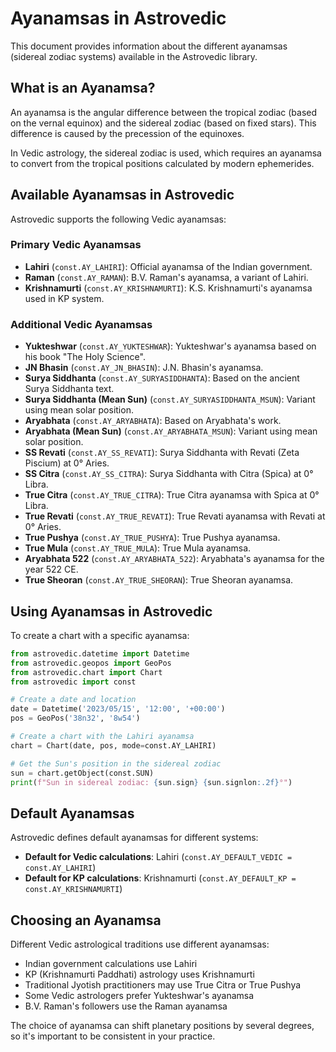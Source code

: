 # Ayanamsas in Astrovedic

This document provides information about the different ayanamsas (sidereal zodiac systems) available in the Astrovedic library.

## What is an Ayanamsa?

An ayanamsa is the angular difference between the tropical zodiac (based on the vernal equinox) and the sidereal zodiac (based on fixed stars). This difference is caused by the precession of the equinoxes.

In Vedic astrology, the sidereal zodiac is used, which requires an ayanamsa to convert from the tropical positions calculated by modern ephemerides.

## Available Ayanamsas in Astrovedic

Astrovedic supports the following Vedic ayanamsas:

### Primary Vedic Ayanamsas

- **Lahiri** (`const.AY_LAHIRI`): Official ayanamsa of the Indian government.
- **Raman** (`const.AY_RAMAN`): B.V. Raman's ayanamsa, a variant of Lahiri.
- **Krishnamurti** (`const.AY_KRISHNAMURTI`): K.S. Krishnamurti's ayanamsa used in KP system.

### Additional Vedic Ayanamsas

- **Yukteshwar** (`const.AY_YUKTESHWAR`): Yukteshwar's ayanamsa based on his book "The Holy Science".
- **JN Bhasin** (`const.AY_JN_BHASIN`): J.N. Bhasin's ayanamsa.
- **Surya Siddhanta** (`const.AY_SURYASIDDHANTA`): Based on the ancient Surya Siddhanta text.
- **Surya Siddhanta (Mean Sun)** (`const.AY_SURYASIDDHANTA_MSUN`): Variant using mean solar position.
- **Aryabhata** (`const.AY_ARYABHATA`): Based on Aryabhata's work.
- **Aryabhata (Mean Sun)** (`const.AY_ARYABHATA_MSUN`): Variant using mean solar position.
- **SS Revati** (`const.AY_SS_REVATI`): Surya Siddhanta with Revati (Zeta Piscium) at 0° Aries.
- **SS Citra** (`const.AY_SS_CITRA`): Surya Siddhanta with Citra (Spica) at 0° Libra.
- **True Citra** (`const.AY_TRUE_CITRA`): True Citra ayanamsa with Spica at 0° Libra.
- **True Revati** (`const.AY_TRUE_REVATI`): True Revati ayanamsa with Revati at 0° Aries.
- **True Pushya** (`const.AY_TRUE_PUSHYA`): True Pushya ayanamsa.
- **True Mula** (`const.AY_TRUE_MULA`): True Mula ayanamsa.
- **Aryabhata 522** (`const.AY_ARYABHATA_522`): Aryabhata's ayanamsa for the year 522 CE.
- **True Sheoran** (`const.AY_TRUE_SHEORAN`): True Sheoran ayanamsa.

## Using Ayanamsas in Astrovedic

To create a chart with a specific ayanamsa:

```python
from astrovedic.datetime import Datetime
from astrovedic.geopos import GeoPos
from astrovedic.chart import Chart
from astrovedic import const

# Create a date and location
date = Datetime('2023/05/15', '12:00', '+00:00')
pos = GeoPos('38n32', '8w54')

# Create a chart with the Lahiri ayanamsa
chart = Chart(date, pos, mode=const.AY_LAHIRI)

# Get the Sun's position in the sidereal zodiac
sun = chart.getObject(const.SUN)
print(f"Sun in sidereal zodiac: {sun.sign} {sun.signlon:.2f}°")
```

## Default Ayanamsas

Astrovedic defines default ayanamsas for different systems:

- **Default for Vedic calculations**: Lahiri (`const.AY_DEFAULT_VEDIC = const.AY_LAHIRI`)
- **Default for KP calculations**: Krishnamurti (`const.AY_DEFAULT_KP = const.AY_KRISHNAMURTI`)

## Choosing an Ayanamsa

Different Vedic astrological traditions use different ayanamsas:

- Indian government calculations use Lahiri
- KP (Krishnamurti Paddhati) astrology uses Krishnamurti
- Traditional Jyotish practitioners may use True Citra or True Pushya
- Some Vedic astrologers prefer Yukteshwar's ayanamsa
- B.V. Raman's followers use the Raman ayanamsa

The choice of ayanamsa can shift planetary positions by several degrees, so it's important to be consistent in your practice.
